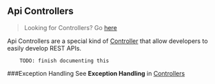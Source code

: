 Api Controllers
----
>Looking for Controllers? Go [here](/atomar/documentation/core/Controllers)

Api Controllers are a special kind of [Controller](/atomar/documentation/core/Controllers) that allow developers to easily develop REST APIs.

        TODO: finish documenting this

###Exception Handling
See **Exception Handling** in [Controllers](/atomar/documentation/core/Controllers)
